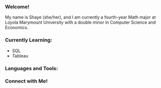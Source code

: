 ### Welcome!

My name is Shaye (she/her), and I am currently a fourth-year Math major at Loyola Marymount University with a double minor in Computer Science and Economics. 

### Currently Learning:
- SQL
- Tableau

### Languages and Tools:


### Connect with Me!

